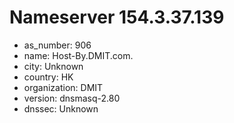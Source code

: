 # Nameserver 154.3.37.139

* as_number: 906
* name: Host-By.DMIT.com.
* city: Unknown
* country: HK
* organization: DMIT
* version: dnsmasq-2.80
* dnssec: Unknown
